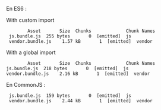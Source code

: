 En ES6 :

With custom import


            Asset       Size  Chunks             Chunk Names
     js.bundle.js  255 bytes       0  [emitted]  js
     vendor.bundle.js    1.57 kB       1  [emitted]  vendor


With a global import

            Asset       Size  Chunks             Chunk Names
    js.bundle.js  218 bytes       0  [emitted]  js
    vendor.bundle.js    2.16 kB       1  [emitted]  vendor





En CommonJS :

     js.bundle.js  159 bytes       0  [emitted]  js
     vendor.bundle.js    2.44 kB       1  [emitted]  vendor
